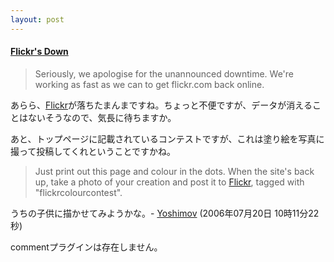 ```yaml
---
layout: post
---
```

<h4><a href="http://flickr.com/">Flickr's Down</a></h4>
<blockquote><p>Seriously, we apologise for the unannounced downtime. We're working as fast as we can to get flickr.com back online.</p>
</blockquote>
<p>あらら、<a href="http://flickr.com/">Flickr</a>が落ちたまんまですね。ちょっと不便ですが、データが消えることはないそうなので、気長に待ちますか。</p>
<p>あと、トップページに記載されているコンテストですが、これは塗り絵を写真に撮って投稿してくれということですかね。<blockquote><p>Just print out this page and colour in the dots. When the site's back up, take a photo of your creation and post it to <a href="http://flickr.com/">Flickr</a>, tagged with &quot;flickrcolourcontest&quot;.</p>
</blockquote>
うちの子供に描かせてみようかな。- <a href="/?page=Yoshimov" class="wikipage">Yoshimov</a> (2006年07月20日 10時11分22秒)</p>
<p><span class="error">commentプラグインは存在しません。</span> </p>
